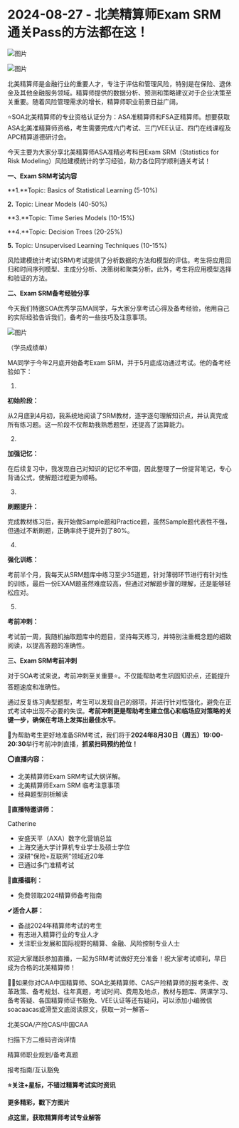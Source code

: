 # 2024-08-27 - 北美精算师Exam SRM通关Pass的方法都在这！

![图片](https://mmbiz.qpic.cn/mmbiz_jpg/mK3FpI9af4kg4PH3You8v1p2s4zAl35ZxNnxg0MdNmVTvH2IJcatox7FnBcNAnYE4JN8ZPBDeK1yLvRwqaptmA/640?wx_fmt=jpeg&wxfrom=5&wx_lazy=1&wx_co=1&tp=webp)

![图片](https://mmbiz.qpic.cn/sz_mmbiz_gif/mK3FpI9af4nSfVwvozd64cQ7rcicg9NY7aDpmlQHeubb1vZMYf0AYBKd0R4BYEutuL8zyMe4NKXjT1d6SMzlM4g/640?wx_fmt=gif&from=appmsg&wxfrom=5&wx_lazy=1&wx_co=1&tp=webp)

北美精算师是金融行业的重要人才，专注于评估和管理风险，特别是在保险、退休金及其他金融服务领域。精算师提供的数据分析、预测和策略建议对于企业决策至关重要。随着风险管理需求的增长，精算师职业前景日益广阔。

⭐SOA北美精算师的专业资格认证分为：ASA准精算师和FSA正精算师。想要获取ASA北美准精算师资格，考生需要完成六门考试、三门VEE认证、四门在线课程及APC精算道德研讨会。

今天主要为大家分享北美精算师ASA准精必考科目Exam SRM（Statistics for Risk Modeling）风险建模统计的学习经验，助力各位同学顺利通关考试！

**一、Exam SRM考试内容**

**1.**Topic: Basics of Statistical Learning (5-10%)

**2.** Topic: Linear Models (40-50%)

**3.**Topic: Time Series Models (10-15%)

**4.**Topic: Decision Trees (20-25%)

**5.** Topic: Unsupervised Learning Techniques (10-15%)

风险建模统计考试(SRM)考试提供了分析数据的方法和模型的评估。考生将应用回归和时间序列模型、主成分分析、决策树和聚类分析。此外，考生将应用模型选择和验证的方法。

**二、Exam SRM备考经验分享**

今天我们特邀SOA优秀学员MA同学，与大家分享考试心得及备考经验，他用自己的实际经验告诉我们，备考的一些技巧及注意事项。

![图片](https://mmbiz.qpic.cn/sz_mmbiz_png/mK3FpI9af4kdsS6Tqta3juf5khTmNp2Fc1o5vuEIsp5b21nUma4D9NyahdJr0LGApStYhl0y9ckuPpO2I93ogQ/640?wx_fmt=png&from=appmsg&tp=webp&wxfrom=5&wx_lazy=1)

（学员成绩单）

MA同学于今年2月底开始备考Exam SRM，并于5月底成功通过考试。他的备考经验如下：

1.

**初始阶段：**

从2月底到4月初，我系统地阅读了SRM教材，逐字逐句理解知识点，并认真完成所有练习题。这一阶段不仅帮助我熟悉题型，还提高了运算能力。

2.

**加强记忆：**

在后续复习中，我发现自己对知识的记忆不牢固，因此整理了一份提背笔记，专心背诵公式，使解题过程更为顺畅。

3.

**刷题提升：**

完成教材练习后，我开始做Sample题和Practice题，虽然Sample题代表性不强，但通过不断刷题，正确率终于提升到了80%。

4.

**强化训练：**

考前半个月，我每天从SRM题库中练习至少35道题，针对薄弱环节进行有针对性的训练，最后一份EXAM题虽然难度较高，但通过对解题步骤的理解，还是能够轻松应对。

5.

**考前冲刺：**

考试前一周，我随机抽取题库中的题目，坚持每天练习，并特别注重概念题的细致阅读，以提高答题的准确性。

**三、Exam SRM考前冲刺**

对于SOA考试来说，考前冲刺至关重要⭐。不仅能帮助考生巩固知识点，还能提升答题速度和准确性。

通过反复练习典型题型，考生可以发现自己的弱项，并进行针对性强化，避免在正式考试中出现不必要的失误。**考前冲刺更是帮助考生建立信心和临场应对策略的关键一步，确保在考场上发挥出最佳水平**。

🙋为帮助考生更好地准备SRM考试，我们将于**2024年8月30日（周五）19:00-20:30**举行考前冲刺直播，**抓紧扫码预约抢位！**


**⭕直播内容：**

* 北美精算师Exam SRM考试大纲详解。
* 北美精算师Exam SRM 临考注意事项
* 经典题型剖析解读

**👩直播特邀讲师：**

Catherine

* 安盛天平（AXA）数字化营销总监
* 上海交通大学计算机专业学士及硕士学位
* 深耕“保险+互联网”领域近20年
* 已通过多门准精考试

**🎁直播福利：**

* 免费领取2024精算师备考指南

**✔适合人群：**

* 备战2024年精算师考试的考生
* 有志进入精算行业的专业人才
* 关注职业发展和国际视野的精算、金融、风险控制专业人士

欢迎大家踊跃参加直播，一起为SRM考试做好充分准备！祝大家考试顺利，早日成为合格的北美精算师！

💁‍♀️如果你对CAA中国精算师、SOA北美精算师、CAS产险精算师的报考条件、改革政策、备考规划、往年真题，考试时间、费用及地点，教材与题库、网课学习、备考答疑、各国精算师证书豁免、VEE认证等还有疑问，可以添加小编微信soacaacas或滑至文底阅读原文，获取一对一解答~

北美SOA/产险CAS/中国CAA

扫描下方二维码咨询详情


精算师职业规划/备考真题

报考指南/互认豁免

**⭐关注+星标，不错过精算考试实时资讯**



**更多精彩，戳下方图片**


[](http://mp.weixin.qq.com/s?__biz=Mzg5ODgxNDE0NQ==&mid=2247499489&idx=1&sn=28bc71f9486a17b4e2a1e8576252b8af&chksm=c05e674ff729ee59dc54a8f5e5fdeacd3fa24632cb9fea93f694e23708dddce948576251acd3&scene=21#wechat_redirect)

[](http://mp.weixin.qq.com/s?__biz=Mzg5ODgxNDE0NQ==&mid=2247498943&idx=1&sn=5bce19bec0ad4273adf76176e0f511af&chksm=c05e6511f729ec074f2cfb8bf9ce06b7a2eb71bbbc70450c89e265774c37dfc5db1c6534d7bb&scene=21#wechat_redirect)

[](http://mp.weixin.qq.com/s?__biz=Mzg5ODgxNDE0NQ==&mid=2247499760&idx=1&sn=16dd1f8015b2fdf0d3f5c47ddf2fcace&chksm=c05e665ef729ef4854ae8257ec868b9532dcfb6820e0234ab54e19cc8c68e8eb7ecffbcb5525&scene=21#wechat_redirect)

[](http://mp.weixin.qq.com/s?__biz=Mzg5ODgxNDE0NQ==&mid=2247498518&idx=1&sn=bad02502a37ffc8531b5fd7f7cf952fe&chksm=c05e62b8f729ebaef2b92ff18af0a0407edb1421c3392c037361ad4a0ddda6c44bfea8e77254&scene=21#wechat_redirect)




**点这里，获取精算师考试专业解答**